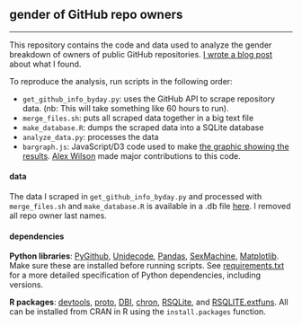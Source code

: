 ## gender of GitHub repo owners
-------------

This repository contains the code and data used to analyze the gender breakdown of owners of public GitHub repositories. [I wrote a blog post](http://alyssafrazee.com/gender-and-github-code.html) about what I found.

To reproduce the analysis, run scripts in the following order: 
* `get_github_info_byday.py`: uses the GitHub API to scrape repository data. (nb: This will take something like 60 hours to run).
* `merge_files.sh`: puts all scraped data together in a big text file
* `make_database.R`: dumps the scraped data into a SQLite database
* `analyze_data.py`: processes the data
* `bargraph.js`: JavaScript/D3 code used to make [the graphic showing the results](http://alyssafrazee.com/plgender.html). [Alex Wilson](https://github.com/alexandrinaw) made major contributions to this code.

#### data
The data I scraped in `get_github_info_byday.py` and processed with `merge_files.sh` and `make_database.R` is available in a .db file [here](https://www.dropbox.com/s/z0wh9hdf1mnnpu6/dat_anon.db?dl=0). I removed all repo owner last names.

#### dependencies
**Python libraries**: [PyGithub](http://jacquev6.github.io/PyGithub/v1/index.html), [Unidecode](https://pypi.python.org/pypi/Unidecode/0.04.16), [Pandas](http://pandas.pydata.org/), [SexMachine](https://pypi.python.org/pypi/SexMachine/), [Matplotlib](http://matplotlib.org/). Make sure these are installed before running scripts. See [requirements.txt](https://github.com/alyssafrazee/github_analysis/blob/master/requirements.txt) for a more detailed specification of Python dependencies, including versions. 

**R packages**: [devtools](http://cran.r-project.org/web/packages/devtools/index.html), [proto](http://cran.r-project.org/web/packages/proto/index.html), [DBI](http://cran.r-project.org/web/packages/DBI/index.html), [chron](http://cran.r-project.org/web/packages/chron/index.html), [RSQLite](http://cran.r-project.org/web/packages/RSQLite/index.html), and [RSQLITE.extfuns](http://cran.r-project.org/web/packages/RSQLite.extfuns/index.html). All can be installed from CRAN in R using the `install.packages` function. 
